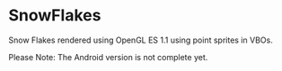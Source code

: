SnowFlakes
==========

Snow Flakes rendered using OpenGL ES 1.1 using point sprites in VBOs.

Please Note: The Android version is not complete yet.